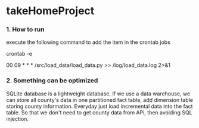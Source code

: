 # takeHomeProject
### 1. How to run
execute the following command to add the item in the crontab jobs

crontab -e

00 09 * * * /src/load_data/load_data.py >> /log/load_data.log 2>&1

### 2. Something can be optimized
SQLite database is a lightweight database. If we use a data warehouse,
we can store all county's data in one partitioned fact table, add dimension
table storing county information. Everyday just load incremental data into
the fact table. So that we don't need to get county data from APi, then avoiding
SQL injection.
